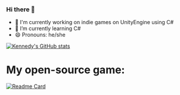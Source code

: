 ### Hi there 👋

- 🔭 I'm currently working on indie games on UnityEngine using C#
- 🌱 I’m currently learning C#
- 😄 Pronouns: he/she

[![Kennedy's GitHub stats](https://github-readme-stats.vercel.app/api?username=kennedyvnak&theme=radical)](https://github.com/anuraghazra/github-readme-stats)

# My open-source game:

[![Readme Card](https://github-readme-stats.vercel.app/api/pin/?username=kennedyvnak&repo=Metroidvania&theme=radical)](https://github.com/anuraghazra/github-readme-stats)
